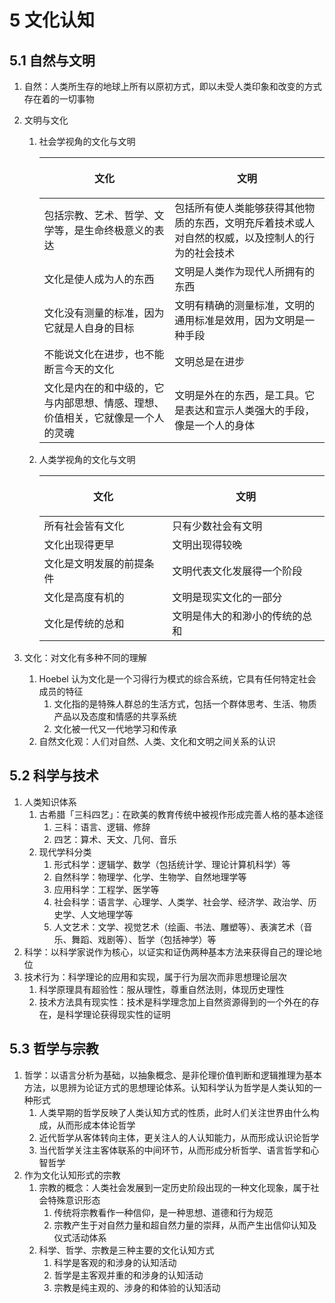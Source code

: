 # 5 文化认知

## 5.1 自然与文明
1. 自然：人类所生存的地球上所有以原初方式，即以未受人类印象和改变的方式存在着的一切事物
2. 文明与文化
    1. 社会学视角的文化与文明

        <div style="text-align: center;">

        | <p align="center"> 文化 </p>                                                   | <p align="center"> 文明 </p>                                                                     |
        | :----------------------------------------------------------------------------- | :----------------------------------------------------------------------------------------------- |
        | 包括宗教、艺术、哲学、文学等，是生命终极意义的表达                             | 包括所有使人类能够获得其他物质的东西，文明充斥着技术或人对自然的权威，以及控制人的行为的社会技术 |
        | 文化是使人成为人的东西                                                         | 文明是人类作为现代人所拥有的东西                                                                 |
        | 文化没有测量的标准，因为它就是人自身的目标                                     | 文明有精确的测量标准，文明的通用标准是效用，因为文明是一种手段                                   |
        | 不能说文化在进步，也不能断言今天的文化                                         | 文明总是在进步                                                                                   |
        | 文化是内在的和中级的，它与内部思想、情感、理想、价值相关，它就像是一个人的灵魂 | 文明是外在的东西，是工具。它是表达和宣示人类强大的手段，像是一个人的身体                         |

        </div>

    2. 人类学视角的文化与文明

        <div style="text-align: center;">

        | <p align="center"> 文化 </p> | <p align="center"> 文明 </p>   |
        | :--------------------------- | :----------------------------- |
        | 所有社会皆有文化             | 只有少数社会有文明             |
        | 文化出现得更早               | 文明出现得较晚                 |
        | 文化是文明发展的前提条件     | 文明代表文化发展得一个阶段     |
        | 文化是高度有机的             | 文明是现实文化的一部分         |
        | 文化是传统的总和             | 文明是伟大的和渺小的传统的总和 |

        </div>

3. 文化：对文化有多种不同的理解
    1. $\text{Hoebel}$ 认为文化是一个习得行为模式的综合系统，它具有任何特定社会成员的特征
        1. 文化指的是特殊人群总的生活方式，包括一个群体思考、生活、物质产品以及态度和情感的共享系统
        2. 文化被一代又一代地学习和传承
    2. 自然文化观：人们对自然、人类、文化和文明之间关系的认识

## 5.2 科学与技术
1. 人类知识体系
    1. 古希腊「三科四艺」：在欧美的教育传统中被视作形成完善人格的基本途径
        1. 三科：语言、逻辑、修辞
        2. 四艺：算术、天文、几何、音乐
    2. 现代学科分类
        1. 形式科学：逻辑学、数学（包括统计学、理论计算机科学）等
        2. 自然科学：物理学、化学、生物学、自然地理学等
        3. 应用科学：工程学、医学等
        4. 社会科学：语言学、心理学、人类学、社会学、经济学、政治学、历史学、人文地理学等
        5. 人文艺术：文学、视觉艺术（绘画、书法、雕塑等）、表演艺术（音乐、舞蹈、戏剧等）、哲学（包括神学）等
2. 科学：以科学家说作为核心，以证实和证伪两种基本方法来获得自己的理论地位
3. 技术行为：科学理论的应用和实现，属于行为层次而非思想理论层次
    1. 科学原理具有超验性：服从理性，尊重自然法则，体现历史理性
    2. 技术方法具有现实性：技术是科学理念加上自然资源得到的一个外在的存在，是科学理论获得现实性的证明

## 5.3 哲学与宗教
1. 哲学：以语言分析为基础，以抽象概念、是非伦理价值判断和逻辑推理为基本方法，以思辨为论证方式的思想理论体系。认知科学认为哲学是人类认知的一种形式
    1. 人类早期的哲学反映了人类认知方式的性质，此时人们关注世界由什么构成，从而形成本体论哲学
    2. 近代哲学从客体转向主体，更关注人的人认知能力，从而形成认识论哲学
    3. 当代哲学关注主客体联系的中间环节，从而形成分析哲学、语言哲学和心智哲学
2. 作为文化认知形式的宗教
    1. 宗教的概念：人类社会发展到一定历史阶段出现的一种文化现象，属于社会特殊意识形态
        1. 传统将宗教看作一种信仰，是一种思想、道德和行为规范
        2. 宗教产生于对自然力量和超自然力量的崇拜，从而产生出信仰认知及仪式活动体系
    2. 科学、哲学、宗教是三种主要的文化认知方式
        1. 科学是客观的和涉身的认知活动
        2. 哲学是主客观并重的和涉身的认知活动
        3. 宗教是纯主观的、涉身的和体验的认知活动
